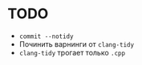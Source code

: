 # TODO

- `commit --notidy`
- Починить варнинги от `clang-tidy`
- `clang-tidy` трогает только `.cpp`
